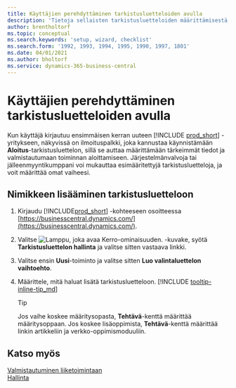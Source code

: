 ```yaml
---
title: Käyttäjien perehdyttäminen tarkistusluetteloiden avulla
description: 'Tietoja sellaisten tarkistusluetteloiden määrittämisestä, jotka auttavat käyttäjiä aloittamaan Business Centralin käytön.'
author: brentholtorf
ms.topic: conceptual
ms.search.keywords: 'setup, wizard, checklist'
ms.search.form: '1992, 1993, 1994, 1995, 1990, 1997, 1801'
ms.date: 04/01/2021
ms.author: bholtorf
ms.service: dynamics-365-business-central
---
```

# <a name="onboard-users-with-checklists"></a>Käyttäjien perehdyttäminen tarkistusluetteloiden avulla

Kun käyttäjä kirjautuu ensimmäisen kerran uuteen [!INCLUDE [prod_short](includes/prod_short.md)] -yritykseen, näkyvissä on ilmoituspalkki, joka kannustaa käynnistämään **Aloitus**-tarkistusluettelon, sillä se auttaa määrittämään tärkeimmät tiedot ja valmistautumaan toiminnan aloittamiseen. Järjestelmänvalvoja tai jälleenmyyntikumppani voi mukauttaa esimääritettyjä tarkistusluetteloja, ja voit määrittää omat vaiheesi.

## <a name="to-add-an-item-to-the-checklist"></a>Nimikkeen lisääminen tarkistusluetteloon

1. Kirjaudu [!INCLUDE[prod_short](includes/prod_short.md)] -kohteeseen osoitteessa [https://businesscentral.dynamics.com/](https://businesscentral.dynamics.com/).

2. Valitse ![Lamppu, joka avaa Kerro-ominaisuuden.](media/ui-search/search_small.png "Kerro, mitä haluat tehdä") -kuvake, syötä **Tarkistusluettelon hallinta** ja valitse sitten vastaava linkki.  

3. Valitse ensin **Uusi**-toiminto ja valitse sitten **Luo valintaluettelon vaihtoehto**.  

4. Määrittele, mitä haluat lisätä tarkistusluetteloon. [!INCLUDE [tooltip-inline-tip_md](includes/tooltip-inline-tip_md.md)]

    > [!TIP]
    > Jos vaihe koskee määritysopasta, **Tehtävä**-kenttä määrittää määritysoppaan. Jos koskee lisäoppimista, **Tehtävä**-kenttä määrittää linkin artikkeliin ja verkko-oppimismoduuliin.

## <a name="see-also"></a>Katso myös

[Valmistautuminen liiketoimintaan](ui-get-ready-business.md)  
[Hallinta](admin-setup-and-administration.md)  
